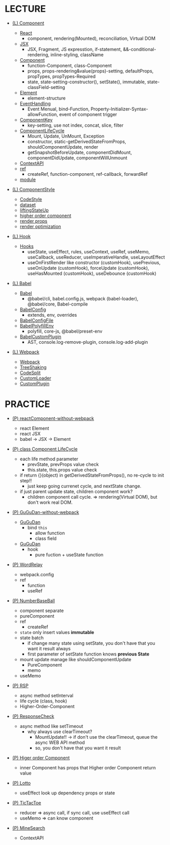 # LECTURE

- [(L) Component](lecture/Component)

  - [React](lecture/Component/1.%20React.md)
    - component, rendering(Mounted), reconciliation, Virtual DOM
  - [JSX](lecture/Component/2.%20JSX.md)
    - JSX, Fragment, JS expresstion, if-statement, &&-conditional-rendering, inline-styling, className
  - [Component](lecture/Component/3.%20Component.md)
    - function-Component, class-Component
    - props, props-rendering&value(props)-setting, defaultProps, propTypes, propTypes-Required
    - state, state-setting-constructor(), setState(), immutable, state-classField-setting
  - [Element](lecture/Component/4.%20Element.md)
    - element-structure
  - [EventHandling](lecture/Component/5.%20EventHandling.md)
    - Event Menual, bind-Function, Property-Initializer-Syntax-allowFunction, event of component trigger
  - [ComponentKey](lecture/Component/6.%20ComponentKey.md)
    - key-setting, use not index, concat, slice, filter
  - [ComponentLifeCycle](lecture/Component/7.%20ComponentLifeCycle.md)
    - Mount, Update, UnMount, Exception
    - constructor, static-getDerivedStateFromProps, shouldComponentUpdate, render
    - getSnapshotBeforeUpdate, componentDidMount, componentDidUpdate, componentWillUnmount
  - [ContextAPI](lecture/Component/8.%20ContextAPI.md)
  - [ref](lecture/Component/9.%20ref.md)
    - createRef, function-component, ref-callback, forwardRef
  - [module](lecture/Component/모듈시스템.md)

- [(L) ComponentStyle](lecture/ComponentStyle)

  - [CodeStyle](lecture/ComponentStyle/1.%20CodeStyle.md)
  - [dataset](lecture/ComponentStyle/2.%20dataset.md)
  - [liftingStateUp](lecture/ComponentStyle/3.%20liftingStateUp.md)
  - [higher order component](lecture/ComponentStyle/4.%20higher%20order%20component.md)
  - [render props](lecture/ComponentStyle/5.%20render%20props.md)
  - [render optimization](lecture/ComponentStyle/6.%20render%20optimization.md)

- [(L) Hook](lecture/Hook)

  - [Hooks](lecture/Hook/Hooks.md)
    - useState, useEffect, rules, useContext, useRef, useMemo, useCallback, useReducer, useImperativeHandle, useLayoutEffect
    - useOnFirstRender like constructor (customHook), usePrevious, useOnUpdate (customHook), forceUpdate (customHook), useHasMounted (customHook), useDebounce (customHook)

- [(L) Babel](lecture/Babel)

  - [Babel](lecture/Babel/1.%20Babel.md)
    - @babel/cli, babel.config.js, webpack (babel-loader), @babel/core, Babel-compile
  - [BabelConfig](lecture/Babel/2.%20BabelConfig.md)
    - extends, env, overrides
  - [BabelConfigFile](lecture/Babel/3.%20BabelConfigFile.md)
  - [BabelPolyfillEnv](lecture/Babel/4.%20BabelPolyfillEnv.md)
    - polyfill, core-js, @babel/preset-env
  - [BabelCustomPlugin](lecture/Babel/5.%20BabelCustomPlugin.md)
    - AST, console.log-remove-plugin, console.log-add-plugin

- [(L) Webpack](lecture/Webpack)

  - [Webpack](lecture/Webpack/1.%20Webpack.md)
  - [TreeShaking](lecture/Webpack/2.%20TreeShaking.md)
  - [CodeSplit](lecture/Webpack/3.%20CodeSplit.md)
  - [CustomLoader](lecture/Webpack/4.%20CustomLoader.md)
  - [CustomPlugin](lecture/Webpack/5.%20CustomPlugin.md)

# PRACTICE

- [(P) reactComponent-without-webpack](practice/reactComponent.html)

  - react Element
  - react JSX
  - babel -> JSX -> Element

- [(P) class Component LifeCycle](practice/LifeCycle)

  - each life method parameter
    - prevState, prevProps value check
    - this.state, this.props value check
  - if return {}(object) in getDerivedStateFromProps(), no re-cycle to init step!!
    - just keep going currenet cycle, and nextState change.
  - if just parent update state, children component work?
    - children component call cycle. => rendering(Virtual DOM), but don't work real DOM.

- [(P) GuGuDan-without-webpack](practice/GuGuDan)

  - [GuGuDan](practice/GuGuDan/GuGuDan.html)
    - bind `this`
      - allow function
      - class field
  - [GuGuDan](practice/GuGuDan/GuGuDan_hooks.html)
    - hook
      - pure fuction + useState function

- [(P) WordRelay](practice/WordRelay)

  - webpack.config
  - ref
    - function
    - useRef

- [(P) NumberBaseBall](practice/NumberBaseBall)

  - component separate
  - pureComponent
  - ref
    - createRef
  - `state` only insert values **immutable**
  - state batch
    - if change many state using setState, you don't have that you want it result always
    - first parameter of setState function knows **previous State**
  - mount update manage like shouldComponentUpdate
    - PureComponent
    - memo
  - useMemo

- [(P) RSP](practice/RSP)

  - async method setInterval
  - life cycle (class, hook)
  - Higher-Order-Component

- [(P) ResponseCheck](practice/ResponseCheck)

  - async method like setTimeout
    - why always use clearTimeout?
      - MountUpdate!! -> if don't use the clearTimeout, queue the async WEB API method
      - so, you don't have that you want it result

- [(P) Higer order Component](practice/Higher%20order%20Component)

  - inner Component has props that Higher order Component return value

- [(P) Lotto](practice/Lotto)

  - useEffect look up dependency props or state

- [(P) TicTacToe](practice/TicTacToe)

  - reducer => async call, if sync call, use useEffect call
  - useMemo => can know component

- [(P) MineSearch](practice/MineSearch)

  - ContextAPI
